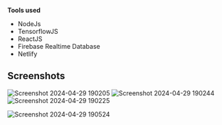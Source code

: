 

**Tools used**  
 - NodeJs
 - TensorflowJS
 - ReactJS
 - Firebase Realtime Database
 - Netlify
   
## Screenshots
![Screenshot 2024-04-29 190205](https://github.com/Kavish7702/Exam_Proctoring/assets/143951389/df8e0aff-0bea-4d39-8f4e-50dba6e41cea)
![Screenshot 2024-04-29 190244](https://github.com/Kavish7702/Exam_Proctoring/assets/143951389/dfa11a38-66c6-44bc-af99-e8b9b75a405e)
![Screenshot 2024-04-29 190225](https://github.com/Kavish7702/Exam_Proctoring/assets/143951389/86cfac3a-feb3-4501-9e07-0a6b70f5646b)

![Screenshot 2024-04-29 190524](https://github.com/Kavish7702/Exam_Proctoring/assets/143951389/6b025140-b6b5-4b0a-9710-8af2c56465b9)
